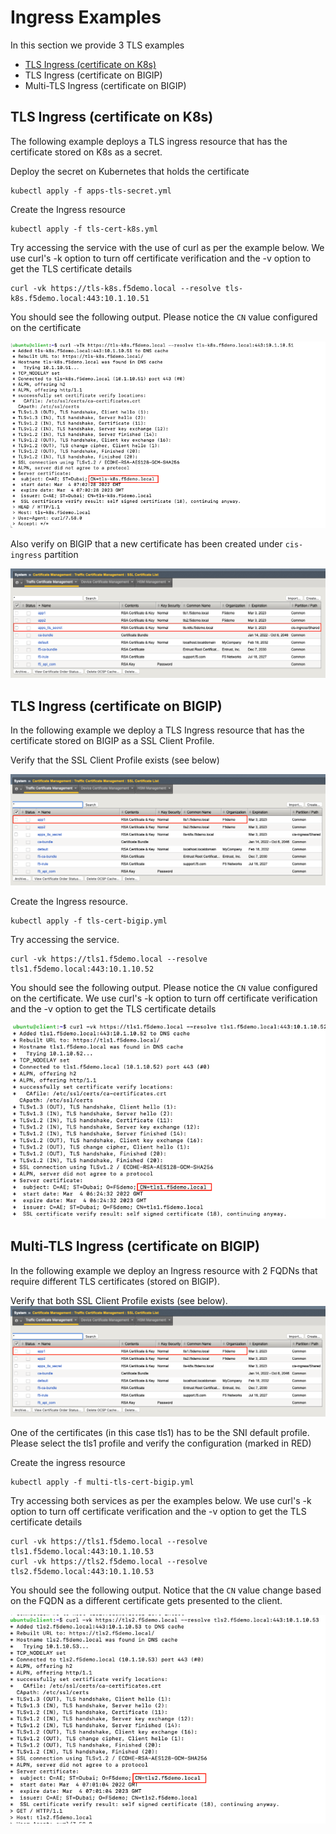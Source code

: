 # Ingress Examples

In this section we provide 3 TLS examples


- [TLS Ingress (certificate on K8s)](#tls-ingress-certificate-on-k8s)
- TLS Ingress (certificate on BIGIP)
- Multi-TLS Ingress (certificate on BIGIP)

## TLS Ingress (certificate on K8s)
The following example deploys a TLS ingress resource that has the certificate stored on K8s as a secret.

Deploy the secret on Kubernetes that holds the certificate
```
kubectl apply -f apps-tls-secret.yml
```

Create the Ingress resource
```
kubectl apply -f tls-cert-k8s.yml
```

Try accessing the service with the use of curl as per the example below. We use curl's -k option to turn off certificate verification and the -v option to get the TLS certificate details
```
curl -vk https://tls-k8s.f5demo.local --resolve tls-k8s.f5demo.local:443:10.1.10.51
```

You should see the following output. Please notice the `CN` value configured on the certificate

![tls-ingress-k8s](images/tls-ingress-k8s.png)

Also verify on BIGIP that a new certificate has been created under `cis-ingress` partition

![tls-ingress-k8s-bigipui](images/tls-ingress-k8s-bigipui.png)


## TLS Ingress (certificate on BIGIP)
In the following example we deploy a TLS Ingress resource that has the certificate stored on BIGIP as a SSL Client Profile.

Verify that the SSL Client Profile exists (see below)

![certificates-bigip](images/certificates-bigip.png)

Create the Ingress resource.
```
kubectl apply -f tls-cert-bigip.yml
```

Try accessing the service.

```
curl -vk https://tls1.f5demo.local --resolve tls1.f5demo.local:443:10.1.10.52
```

You should see the following output. Please notice the `CN` value configured on the certificate. We use curl's -k option to turn off certificate verification and the -v option to get the TLS certificate details

![tls-ingress-bigip](images/tls-ingress-bigip.png)


## Multi-TLS Ingress (certificate on BIGIP)
In the following example we deploy an Ingress resource with 2 FQDNs that require different TLS certificates (stored on BIGIP).

Verify that both SSL Client Profile exists (see below). 
![certificates-bigip](images/certificates-bigip.png)

One of the certificates (in this case tls1) has to be the SNI default profile. Please select the tls1 profile and verify the configuration (marked in RED)


Create the ingress resource
```
kubectl apply -f multi-tls-cert-bigip.yml
```

Try accessing both services as per the examples below. We use curl's -k option to turn off certificate verification and the -v option to get the TLS certificate details

```
curl -vk https://tls1.f5demo.local --resolve tls1.f5demo.local:443:10.1.10.53
curl -vk https://tls2.f5demo.local --resolve tls2.f5demo.local:443:10.1.10.53
```

You should see the following output. Notice that the `CN` value change based on the FQDN as a different certificate gets presented to the client.

![multi-tls-ingress-bigip](images/multi-tls-ingress-bigip.png)
